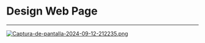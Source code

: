 # Design Web Page
---
[![Captura-de-pantalla-2024-09-12-212235.png](https://i.postimg.cc/nV5vvFT5/Captura-de-pantalla-2024-09-12-212235.png)](https://postimg.cc/14GnSZkc)
